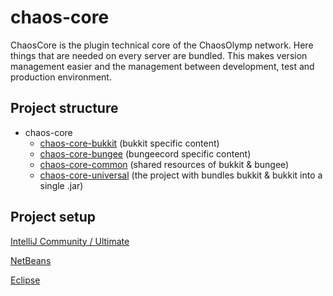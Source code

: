 # chaos-core

ChaosCore is the plugin technical core of the ChaosOlymp network. Here things that are needed on every server are bundled. This makes version management easier and the management between development, test and production environment.

## Project structure

* chaos-core
    * [chaos-core-bukkit](https://github.com/chaos-olymp/chaos-core/tree/master/chaos-core-bukkit) (bukkit specific content)
    * [chaos-core-bungee](https://github.com/chaos-olymp/chaos-core/tree/master/chaos-core-bungee) (bungeecord specific content)
    * [chaos-core-common](https://github.com/chaos-olymp/chaos-core/tree/master/chaos-core-common) (shared resources of bukkit & bungee)
    * [chaos-core-universal](https://github.com/chaos-olymp/chaos-core/tree/master/chaos-core-universal) (the project with bundles bukkit & bukkit into a single .jar)

## Project setup

[IntelliJ Community / Ultimate](https://www.jetbrains.com/help/idea/work-with-gradle-projects.html#navigate_build_file)

[NetBeans](http://plugins.netbeans.org/plugin/44510/gradle-support)

[Eclipse](https://www.journaldev.com/8118/gradle-eclipse-plugin-tutorial)
